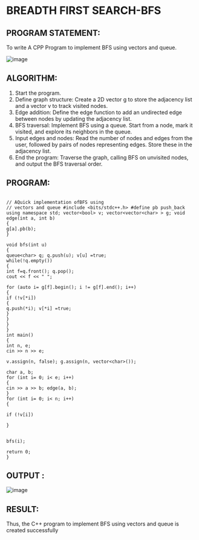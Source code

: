 # BREADTH FIRST SEARCH-BFS
## PROGRAM STATEMENT:

To write A CPP Program to implement BFS using vectors and queue.

![image](https://github.com/user-attachments/assets/2e5017a1-0ec1-409b-8af9-84bf8fb3ce31)

## ALGORITHM:  

1.	Start the program.
2.	Define graph structure: Create a 2D vector g to store the adjacency list and a vector v to track visited nodes.
3.	Edge addition: Define the edge function to add an undirected edge between nodes by updating the adjacency list.
4.	BFS traversal: Implement BFS using a queue. Start from a node, mark it visited, and explore its neighbors in the queue.
5.	Input edges and nodes: Read the number of nodes and edges from the user, followed by pairs of nodes representing edges. Store these in the adjacency list.
6.	End the program: Traverse the graph, calling BFS on unvisited nodes, and output the BFS traversal order.

## PROGRAM:
```

// AQuick implementation ofBFS using
// vectors and queue #include <bits/stdc++.h> #define pb push_back using namespace std; vector<bool> v; vector<vector<char> > g; void edge(int a, int b)
{
g[a].pb(b);
}
 
void bfs(int u)
{
queue<char> q; q.push(u); v[u] =true;
while(!q.empty())
{
int f=q.front(); q.pop();
cout << f << " ";

for (auto i= g[f].begin(); i != g[f].end(); i++)
{
if (!v[*i])
{
q.push(*i); v[*i] =true;
}
}
}
}
int main()
{
int n, e;
cin >> n >> e;

v.assign(n, false); g.assign(n, vector<char>());

char a, b;
for (int i= 0; i< e; i++)
{
cin >> a >> b; edge(a, b);
}
for (int i= 0; i< n; i++)
{
 
if (!v[i])

}
 

bfs(i);
 
return 0;
}
 ```
## OUTPUT :
![image](https://github.com/user-attachments/assets/a3fefece-23a5-4737-9e53-cbc6020562e6)

## RESULT:

Thus, the C++ program to implement BFS using vectors and queue is created successfully

